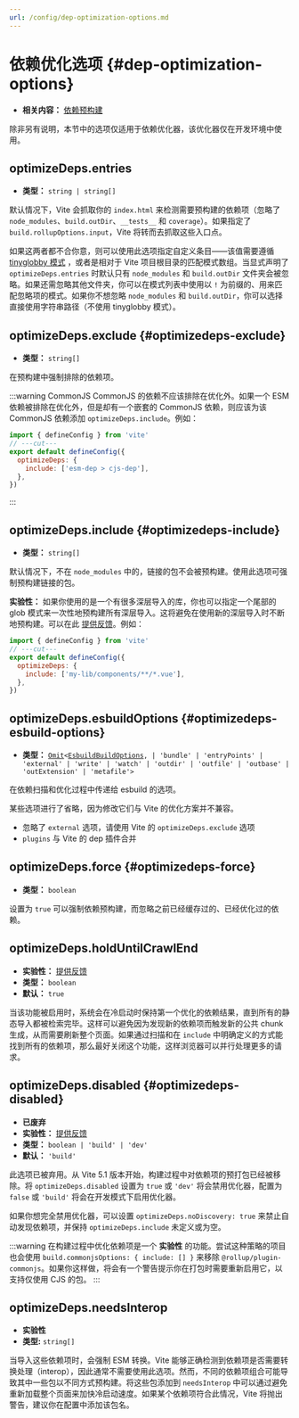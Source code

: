 ```yaml
---
url: /config/dep-optimization-options.md
---
```

# 依赖优化选项 {#dep-optimization-options}

* **相关内容：** [依赖预构建](/guide/dep-pre-bundling)

除非另有说明，本节中的选项仅适用于依赖优化器，该优化器仅在开发环境中使用。

## optimizeDeps.entries

* **类型：** `string | string[]`

默认情况下，Vite 会抓取你的 `index.html` 来检测需要预构建的依赖项（忽略了`node_modules`、`build.outDir`、`__tests__` 和 `coverage`）。如果指定了 `build.rollupOptions.input`，Vite 将转而去抓取这些入口点。

如果这两者都不合你意，则可以使用此选项指定自定义条目——该值需要遵循 [tinyglobby 模式](https://github.com/SuperchupuDev/tinyglobby) ，或者是相对于 Vite 项目根目录的匹配模式数组。当显式声明了 `optimizeDeps.entries` 时默认只有 `node_modules` 和 `build.outDir` 文件夹会被忽略。如果还需忽略其他文件夹，你可以在模式列表中使用以 `!` 为前缀的、用来匹配忽略项的模式。如果你不想忽略 `node_modules` 和 `build.outDir`，你可以选择直接使用字符串路径（不使用 tinyglobby 模式）。

## optimizeDeps.exclude {#optimizedeps-exclude}

* **类型：** `string[]`

在预构建中强制排除的依赖项。

:::warning CommonJS
CommonJS 的依赖不应该排除在优化外。如果一个 ESM 依赖被排除在优化外，但是却有一个嵌套的 CommonJS 依赖，则应该为该 CommonJS 依赖添加 `optimizeDeps.include`。例如：

```js twoslash
import { defineConfig } from 'vite'
// ---cut---
export default defineConfig({
  optimizeDeps: {
    include: ['esm-dep > cjs-dep'],
  },
})
```

:::

## optimizeDeps.include {#optimizedeps-include}

* **类型：** `string[]`

默认情况下，不在 `node_modules` 中的，链接的包不会被预构建。使用此选项可强制预构建链接的包。

**实验性：** 如果你使用的是一个有很多深层导入的库，你也可以指定一个尾部的 glob 模式来一次性地预构建所有深层导入。这将避免在使用新的深层导入时不断地预构建。可以在此 [提供反馈](https://github.com/vitejs/vite/discussions/15833)。例如：

```js twoslash
import { defineConfig } from 'vite'
// ---cut---
export default defineConfig({
  optimizeDeps: {
    include: ['my-lib/components/**/*.vue'],
  },
})
```

## optimizeDeps.esbuildOptions {#optimizedeps-esbuild-options}

* **类型：** [`Omit`](https://www.typescriptlang.org/docs/handbook/utility-types.html#omittype-keys)`<`[`EsbuildBuildOptions`](https://esbuild.github.io/api/#general-options)`,
  | 'bundle'
  | 'entryPoints'
  | 'external'
  | 'write'
  | 'watch'
  | 'outdir'
  | 'outfile'
  | 'outbase'
  | 'outExtension'
  | 'metafile'>`

在依赖扫描和优化过程中传递给 esbuild 的选项。

某些选项进行了省略，因为修改它们与 Vite 的优化方案并不兼容。

* 忽略了 `external` 选项，请使用 Vite 的 `optimizeDeps.exclude` 选项
* `plugins` 与 Vite 的 dep 插件合并

## optimizeDeps.force {#optimizedeps-force}

* **类型：** `boolean`

设置为 `true` 可以强制依赖预构建，而忽略之前已经缓存过的、已经优化过的依赖。

## optimizeDeps.holdUntilCrawlEnd

* **实验性：** [提供反馈](https://github.com/vitejs/vite/discussions/15834)
* **类型：** `boolean`
* **默认：** `true`

当该功能被启用时，系统会在冷启动时保持第一个优化的依赖结果，直到所有的静态导入都被检索完毕。这样可以避免因为发现新的依赖项而触发新的公共 chunk 生成，从而需要刷新整个页面。如果通过扫描和在 `include` 中明确定义的方式能找到所有的依赖项，那么最好关闭这个功能，这样浏览器可以并行处理更多的请求。

## optimizeDeps.disabled {#optimizedeps-disabled}

* **已废弃**
* **实验性：** [提供反馈](https://github.com/vitejs/vite/discussions/13839)
* **类型：** `boolean | 'build' | 'dev'`
* **默认：** `'build'`

此选项已被弃用。从 Vite 5.1 版本开始，构建过程中对依赖项的预打包已经被移除。将 `optimizeDeps.disabled` 设置为 `true` 或 `'dev'` 将会禁用优化器，配置为 `false` 或 `'build'` 将会在开发模式下启用优化器。

如果你想完全禁用优化器，可以设置 `optimizeDeps.noDiscovery: true` 来禁止自动发现依赖项，并保持 `optimizeDeps.include` 未定义或为空。

:::warning
在构建过程中优化依赖项是一个 **实验性** 的功能。尝试这种策略的项目也会使用 `build.commonjsOptions: { include: [] }` 来移除 `@rollup/plugin-commonjs`。如果你这样做，将会有一个警告提示你在打包时需要重新启用它，以支持仅使用 CJS 的包。
:::

## optimizeDeps.needsInterop

* **实验性**
* **类型:** `string[]`

当导入这些依赖项时，会强制 ESM 转换。Vite 能够正确检测到依赖项是否需要转换处理（interop），因此通常不需要使用此选项。然而，不同的依赖项组合可能导致其中一些包以不同方式预构建。将这些包添加到 `needsInterop` 中可以通过避免重新加载整个页面来加快冷启动速度。如果某个依赖项符合此情况，Vite 将抛出警告，建议你在配置中添加该包名。
